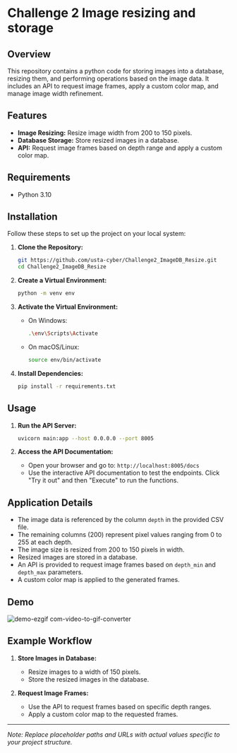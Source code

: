 # Challenge 2 Image resizing and storage

## Overview
This repository contains a python code for storing images into a database, resizing them, and performing operations based on the image data. It includes an API to request image frames, apply a custom color map, and manage image width refinement.

## Features
- **Image Resizing:** Resize image width from 200 to 150 pixels.
- **Database Storage:** Store resized images in a database.
- **API:** Request image frames based on depth range and apply a custom color map.

## Requirements
- Python 3.10

## Installation
Follow these steps to set up the project on your local system:

1. **Clone the Repository:**
    ```sh
    git https://github.com/usta-cyber/Challenge2_ImageDB_Resize.git
    cd Challenge2_ImageDB_Resize
    ```

2. **Create a Virtual Environment:**
    ```sh
    python -m venv env
    ```

3. **Activate the Virtual Environment:**
    - On Windows:
        ```sh
        .\env\Scripts\Activate
        ```
    - On macOS/Linux:
        ```sh
        source env/bin/activate
        ```

4. **Install Dependencies:**
    ```sh
    pip install -r requirements.txt
    ```

## Usage
1. **Run the API Server:**
    ```sh
    uvicorn main:app --host 0.0.0.0 --port 8005
    ```

2. **Access the API Documentation:**
    - Open your browser and go to: `http://localhost:8005/docs`
    - Use the interactive API documentation to test the endpoints. Click "Try it out" and then "Execute" to run the functions.

## Application Details
- The image data is referenced by the column `depth` in the provided CSV file.
- The remaining columns (200) represent pixel values ranging from 0 to 255 at each depth.
- The image size is resized from 200 to 150 pixels in width.
- Resized images are stored in a database.
- An API is provided to request image frames based on `depth_min` and `depth_max` parameters.
- A custom color map is applied to the generated frames.

## Demo
![demo-ezgif com-video-to-gif-converter](https://github.com/usta-cyber/Challenge2_ImageDB_Resize/assets/61576602/cabde046-73c4-4e9e-ae72-2208219b7a5c)

## Example Workflow
1. **Store Images in Database:**
   - Resize images to a width of 150 pixels.
   - Store the resized images in the database.

2. **Request Image Frames:**
   - Use the API to request frames based on specific depth ranges.
   - Apply a custom color map to the requested frames.







---

*Note: Replace placeholder paths and URLs with actual values specific to your project structure.*

